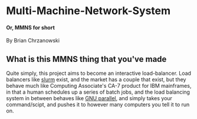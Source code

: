 # Multi-Machine-Network-System

#### Or, MMNS for short

By Brian Chrzanowski



## What is this MMNS thing that you've made

Quite simply, this project aims to become an interactive load-balancer. Load
balancers like [slurm](https://slurm.schedmd.com/) exist, and the market has
a couple that exist, but they behave much like Computing Associate's CA-7
product for IBM mainframes, in that a human schedules up a series of batch
jobs, and the load balancing system in between behaves like
[GNU parallel](https://www.gnu.org/software/parallel/), and simply takes your
command/scipt, and pushes it to however many computers you tell it to run on.


